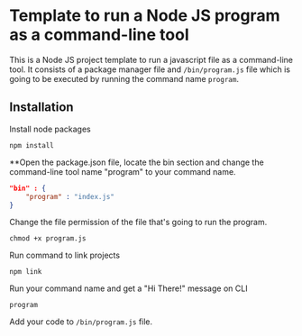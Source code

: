  
 # Template to run a Node JS program as a command-line tool

This is a Node JS project template to run a javascript file as a command-line tool. It consists of a package manager file and `/bin/program.js` file which is going to be executed by running the command name `program`.

## Installation
Install node packages

```
npm install
```
**Open the package.json file, locate the bin section and change the command-line tool name "program" to your command name.

```json
"bin" : {
    "program" : "index.js"
} 
```
Change the file permission of the file that's going to run the program. 
```
chmod +x program.js
```
Run command to link projects

```
npm link
```
Run your command name and get a "Hi There!" message on CLI

```
program
```

Add your code to `/bin/program.js` file.

